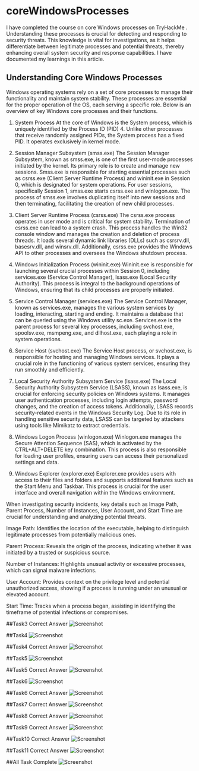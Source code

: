 # coreWindowsProcesses
I have completed the course on core Windows processes on TryHackMe . Understanding these processes is crucial for detecting and responding to security threats. This knowledge is vital for investigations, as it helps differentiate between legitimate processes and potential threats, thereby enhancing overall system security and response capabilities. I have documented my learnings in this article.

## Understanding Core Windows Processes
Windows operating systems rely on a set of core processes to manage their functionality and maintain system stability. These processes are essential for the proper operation of the OS, each serving a specific role. Below is an overview of key Windows core processes and their functions.

1. System Process
At the core of Windows is the System process, which is uniquely identified by the Process ID (PID) 4. Unlike other processes that receive randomly assigned PIDs, the System process has a fixed PID. It operates exclusively in kernel mode.


2. Session Manager Subsystem (smss.exe)
The Session Manager Subsystem, known as smss.exe, is one of the first user-mode processes initiated by the kernel. Its primary role is to create and manage new sessions. Smss.exe is responsible for starting essential processes such as csrss.exe (Client Server Runtime Process) and wininit.exe in Session 0, which is designated for system operations. For user sessions, specifically Session 1, smss.exe starts csrss.exe and winlogon.exe. The process of smss.exe involves duplicating itself into new sessions and then terminating, facilitating the creation of new child processes.


3. Client Server Runtime Process (csrss.exe)
The csrss.exe process operates in user mode and is critical for system stability. Termination of csrss.exe can lead to a system crash. This process handles the Win32 console window and manages the creation and deletion of process threads. It loads several dynamic link libraries (DLLs) such as csrsrv.dll, basesrv.dll, and winsrv.dll. Additionally, csrss.exe provides the Windows API to other processes and oversees the Windows shutdown process.


4. Windows Initialization Process (wininit.exe)
Wininit.exe is responsible for launching several crucial processes within Session 0, including services.exe (Service Control Manager), lsass.exe (Local Security Authority). This process is integral to the background operations of Windows, ensuring that its child processes are properly initiated.


5. Service Control Manager (services.exe)
The Service Control Manager, known as services.exe, manages the various system services by loading, interacting, starting and ending. It maintains a database that can be queried using the Windows utility sc.exe. Services.exe is the parent process for several key processes, including svchost.exe, spoolsv.exe, msmpeng.exe, and dllhost.exe, each playing a role in system operations.


6. Service Host (svchost.exe)
The Service Host process, or svchost.exe, is responsible for hosting and managing Windows services. It plays a crucial role in the functioning of various system services, ensuring they run smoothly and efficiently.


7. Local Security Authority Subsystem Service (lsass.exe)
The Local Security Authority Subsystem Service (LSASS), known as lsass.exe, is crucial for enforcing security policies on Windows systems. It manages user authentication processes, including login attempts, password changes, and the creation of access tokens. Additionally, LSASS records security-related events in the Windows Security Log. Due to its role in handling sensitive security data, LSASS can be targeted by attackers using tools like Mimikatz to extract credentials.


8. Windows Logon Process (winlogon.exe)
Winlogon.exe manages the Secure Attention Sequence (SAS), which is activated by the CTRL+ALT+DELETE key combination. This process is also responsible for loading user profiles, ensuring users can access their personalized settings and data.


9. Windows Explorer (explorer.exe)
Explorer.exe provides users with access to their files and folders and supports additional features such as the Start Menu and Taskbar. This process is crucial for the user interface and overall navigation within the Windows environment.


When investigating security incidents, key details such as Image Path, Parent Process, Number of Instances, User Account, and Start Time are crucial for understanding and analyzing potential threats.


Image Path: Identifies the location of the executable, helping to distinguish legitimate processes from potentially malicious ones.


Parent Process: Reveals the origin of the process, indicating whether it was initiated by a trusted or suspicious source.


Number of Instances: Highlights unusual activity or excessive processes, which can signal malware infections.


User Account: Provides context on the privilege level and potential unauthorized access, showing if a process is running under an unusual or elevated account.


Start Time: Tracks when a process began, assisting in identifying the timeframe of potential infections or compromises.

##Task3 Correct Answer
![Screenshot](Task3CorrectAnswer.png)

##Task4
![Screenshot](Task4.png)

##Task4 Correct Answer
![Screenshot](Task4CorrectAnswer.png)

##Task5 
![Screenshot](Task5.png)

##Task5 Correct Answer
![Screenshot](Task5CorrectAnswer.png)

##Task6
![Screenshot](Task6.png)

##Task6 Correct Answer
![Screenshot](Task6CorrectAnswer.png)

##Task7 Correct Answer
![Screenshot](Task7CorrectAnswer.png)

##Task8 Correct Answer
![Screenshot](Task8CorrectAnswer.png)

##Task9 Correct Answer
![Screenshot](Task9CorrectAnswer.png)

##Task10 Correct Answer
![Screenshot](Task10CorrectAnswer.png)

##Task11 Correct Answer
![Screenshot](Task11CorrectAnswer.png)


##All Task Complete
![Screenshot](CoreWindowProcessCompleted.png)



